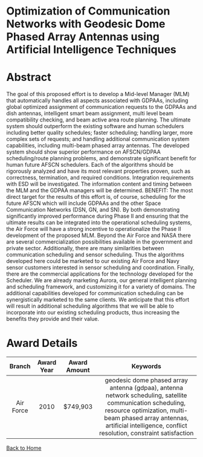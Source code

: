 
Optimization of Communication Networks with Geodesic Dome Phased Array Antennas using Artificial Intelligence Techniques
========================================================================================================================

# Abstract


The goal of this proposed effort is to develop a Mid-level Manager (MLM) that automatically handles all aspects associated with GDPAAs, including global optimized assignment of communication requests to the GDPAAs and dish antennas, intelligent smart beam assignment, multi level beam compatibility checking, and beam active area route planning.  The ultimate system should outperform the existing software and human schedulers including better quality schedules; faster scheduling; handling larger, more complex sets of requests; and handling additional communication system capabilities, including multi-beam phased array antennas.  The developed system should show superior performance on AFSCN/GDPAA scheduling/route planning problems, and demonstrate significant benefit for human future AFSCN schedulers.  Each of the algorithms should be rigorously analyzed and have its most relevant properties proven, such as correctness, termination, and required conditions.  Integration requirements with ESD will be investigated.  The information content and timing between the MLM and the GDPAA managers will be determined.    BENEFIT:  The most direct target for the results of this effort is, of course, scheduling for the future AFSCN which will include GDPAAs and the other Space Communication Networks (DSN, GN, and SN).  By both demonstrating significantly improved performance during Phase II and ensuring that the ultimate results can be integrated into the operational scheduling systems, the Air Force will have a strong incentive to operationalize the Phase II development of the proposed MLM.  Beyond the Air Force and NASA there are several commercialization possibilities available in the government and private sector.  Additionally, there are many similarities between communication scheduling and sensor scheduling.  Thus the algorithms developed here could be marketed to our existing Air Force and Navy sensor customers interested in sensor scheduling and coordination.  Finally, there are the commercial applications for the technology developed for the Scheduler.  We are already marketing Aurora, our general intelligent planning and scheduling framework, and customizing it for a variety of domains.  The additional capabilities developed for communication scheduling can be synergistically marketed to the same clients.  We anticipate that this effort will result in additional scheduling algorithms that we will be able to incorporate into our existing scheduling products, thus increasing the benefits they provide and their value.  

# Award Details

|Branch|Award Year|Award Amount|Keywords|
| :---: | :---: | :---: | :---: |
|Air Force|2010|$749,903|geodesic dome phased array antenna (gdpaa), antenna network scheduling, satellite communication scheduling, resource optimization, multi-beam phased array antennas, artificial intelligence, conflict resolution, constraint satisfaction|
  
  


[Back to Home](https://github.com/chrischow/dod_sbir_awards/Reports/DJ/#1326)
